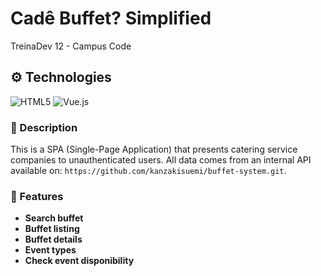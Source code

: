 # Cadê Buffet? Simplified
TreinaDev 12 - Campus Code
## ⚙️ Technologies
![HTML5](https://img.shields.io/badge/html5-%23E34F26.svg?style=for-the-badge&logo=html5&logoColor=white)
![Vue.js](https://img.shields.io/badge/vuejs-%2335495e.svg?style=for-the-badge&logo=vuedotjs&logoColor=%234FC08D)
### 📌 Description
This is a SPA (Single-Page Application) that presents catering service companies to unauthenticated users. All data comes from an internal API available on: ``` https://github.com/kanzakisuemi/buffet-system.git ```.
### 📎 Features
- **Search buffet** 
- **Buffet listing**
- **Buffet details**
- **Event types**
- **Check event disponibility**
